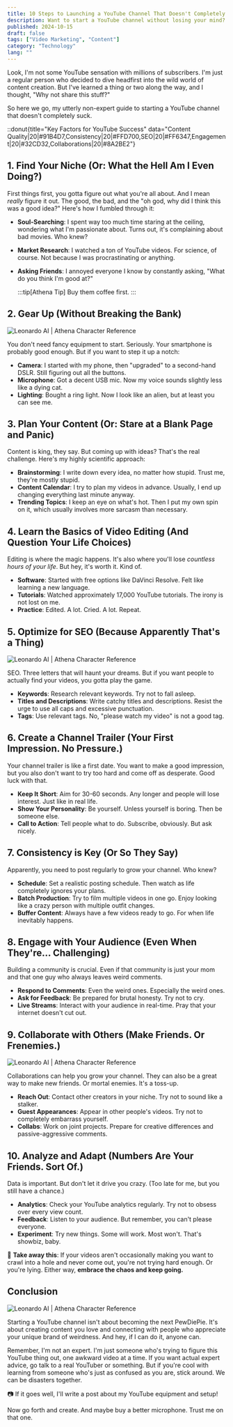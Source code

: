 ```yaml
---
title: 10 Steps to Launching a YouTube Channel That Doesn't Completely Suck
description: Want to start a YouTube channel without losing your mind? Our no-nonsense, laugh-out-loud guide spills the beans on what really works. Get ready to hit that record button!
published: 2024-10-15
draft: false
tags: ["Video Marketing", "Content"]
category: "Technology"
lang: ""
---
```




Look, I'm not some YouTube sensation with millions of subscribers. I'm just a regular person who decided to dive headfirst into the wild world of content creation. But I've learned a thing or two along the way, and I thought, "Why not share this stuff?"


So here we go, my utterly non-expert guide to starting a YouTube channel that doesn't completely suck.

::donut{title="Key Factors for YouTube Success" data="Content Quality|20|#91B4D7,Consistency|20|#FFD700,SEO|20|#FF6347,Engagement|20|#32CD32,Collaborations|20|#8A2BE2"}

## 1. Find Your Niche (Or: What the Hell Am I Even Doing?)

First things first, you gotta figure out what you're all about. And I mean _really_ figure it out. The good, the bad, and the "oh god, why did I think this was a good idea?" Here's how I fumbled through it:

- **Soul-Searching**: I spent way too much time staring at the ceiling, wondering what I'm passionate about. Turns out, it's complaining about bad movies. Who knew?
- **Market Research**: I watched a ton of YouTube videos. For science, of course. Not because I was procrastinating or anything.
- **Asking Friends**: I annoyed everyone I know by constantly asking, "What do you think I'm good at?"

    :::tip[Athena Tip]
    Buy them coffee first.
    :::

## 2. Gear Up (Without Breaking the Bank)

![Leonardo AI | Athena Character Reference](https://res-5.cloudinary.com/ddicetqs5/image/upload/f_auto,fl_force_strip,q_auto:best/v1/wayfinder-ghost-blog/how-start-successful-youtube-channel-gear-up)

You don't need fancy equipment to start. Seriously. Your smartphone is probably good enough. But if you want to step it up a notch:

- **Camera**: I started with my phone, then "upgraded" to a second-hand DSLR. Still figuring out all the buttons.
- **Microphone**: Got a decent USB mic. Now my voice sounds slightly less like a dying cat.
- **Lighting**: Bought a ring light. Now I look like an alien, but at least you can see me.

## 3. Plan Your Content (Or: Stare at a Blank Page and Panic)

Content is king, they say. But coming up with ideas? That's the real challenge. Here's my highly scientific approach:

- **Brainstorming**: I write down every idea, no matter how stupid. Trust me, they're mostly stupid.
- **Content Calendar**: I try to plan my videos in advance. Usually, I end up changing everything last minute anyway.
- **Trending Topics**: I keep an eye on what's hot. Then I put my own spin on it, which usually involves more sarcasm than necessary.

## 4. Learn the Basics of Video Editing (And Question Your Life Choices)

Editing is where the magic happens. It's also where you'll lose _countless hours of your life_. But hey, it's worth it. Kind of.

- **Software**: Started with free options like DaVinci Resolve. Felt like learning a new language.
- **Tutorials**: Watched approximately 17,000 YouTube tutorials. The irony is not lost on me.
- **Practice**: Edited. A lot. Cried. A lot. Repeat.

## 5. Optimize for SEO (Because Apparently That's a Thing)

![Leonardo AI | Athena Character Reference](https://res-3.cloudinary.com/ddicetqs5/image/upload/f_auto,fl_force_strip,q_auto:best/v1/wayfinder-ghost-blog/how-start-successful-youtube-channel-seo)

SEO. Three letters that will haunt your dreams. But if you want people to actually find your videos, you gotta play the game.

- **Keywords**: Research relevant keywords. Try not to fall asleep.
- **Titles and Descriptions**: Write catchy titles and descriptions. Resist the urge to use all caps and excessive punctuation.
- **Tags**: Use relevant tags. No, "please watch my video" is not a good tag.

## 6. Create a Channel Trailer (Your First Impression. No Pressure.)

Your channel trailer is like a first date. You want to make a good impression, but you also don't want to try too hard and come off as desperate. Good luck with that.

- **Keep It Short**: Aim for 30-60 seconds. Any longer and people will lose interest. Just like in real life.
- **Show Your Personality**: Be yourself. Unless yourself is boring. Then be someone else.
- **Call to Action**: Tell people what to do. Subscribe, obviously. But ask nicely.

## 7. Consistency is Key (Or So They Say)

Apparently, you need to post regularly to grow your channel. Who knew?

- **Schedule**: Set a realistic posting schedule. Then watch as life completely ignores your plans.
- **Batch Production**: Try to film multiple videos in one go. Enjoy looking like a crazy person with multiple outfit changes.
- **Buffer Content**: Always have a few videos ready to go. For when life inevitably happens.

## 8. Engage with Your Audience (Even When They're... Challenging)

Building a community is crucial. Even if that community is just your mom and that one guy who always leaves weird comments.

- **Respond to Comments**: Even the weird ones. Especially the weird ones.
- **Ask for Feedback**: Be prepared for brutal honesty. Try not to cry.
- **Live Streams**: Interact with your audience in real-time. Pray that your internet doesn't cut out.

## 9. Collaborate with Others (Make Friends. Or Frenemies.)

![Leonardo AI | Athena Character Reference](https://res-3.cloudinary.com/ddicetqs5/image/upload/f_auto,fl_force_strip,q_auto:best/v1/wayfinder-ghost-blog/how-start-successful-youtube-channel-collaborate)

Collaborations can help you grow your channel. They can also be a great way to make new friends. Or mortal enemies. It's a toss-up.

- **Reach Out**: Contact other creators in your niche. Try not to sound like a stalker.
- **Guest Appearances**: Appear in other people's videos. Try not to completely embarrass yourself.
- **Collabs**: Work on joint projects. Prepare for creative differences and passive-aggressive comments.

## 10. Analyze and Adapt (Numbers Are Your Friends. Sort Of.)

Data is important. But don't let it drive you crazy. (Too late for me, but you still have a chance.)

- **Analytics**: Check your YouTube analytics regularly. Try not to obsess over every view count.
- **Feedback**: Listen to your audience. But remember, you can't please everyone.
- **Experiment**: Try new things. Some will work. Most won't. That's showbiz, baby.

🔆 **Take away this**: If your videos aren't occasionally making you want to crawl into a hole and never come out, you're not trying hard enough. Or you're lying. Either way, **embrace the chaos and keep going.**

## Conclusion

![Leonardo AI | Athena Character Reference](https://res-1.cloudinary.com/ddicetqs5/image/upload/f_auto,fl_force_strip,q_auto:best/v1/wayfinder-ghost-blog/how-start-successful-youtube-channel-conclusion)

Starting a YouTube channel isn't about becoming the next PewDiePie. It's about creating content you love and connecting with people who appreciate your unique brand of weirdness. And hey, if I can do it, anyone can.

Remember, I'm not an expert. I'm just someone who's trying to figure this YouTube thing out, one awkward video at a time. If you want actual expert advice, go talk to a real YouTuber or something. But if you're cool with learning from someone who's just as confused as you are, stick around. We can be disasters together.

📷 If it goes well, I'll write a post about my YouTube equipment and setup!

Now go forth and create. And maybe buy a better microphone. Trust me on that one.
